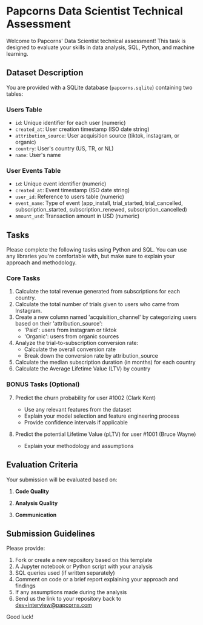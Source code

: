 # Papcorns Data Scientist Technical Assessment

Welcome to Papcorns' Data Scientist technical assessment! This task is designed to evaluate your skills in data analysis, SQL, Python, and machine learning.

## Dataset Description

You are provided with a SQLite database (`papcorns.sqlite`) containing two tables:

### Users Table
- `id`: Unique identifier for each user (numeric)
- `created_at`: User creation timestamp (ISO date string)
- `attribution_source`: User acquisition source (tiktok, instagram, or organic)
- `country`: User's country (US, TR, or NL)
- `name`: User's name

### User Events Table
- `id`: Unique event identifier (numeric)
- `created_at`: Event timestamp (ISO date string)
- `user_id`: Reference to users table (numeric)
- `event_name`: Type of event (app_install, trial_started, trial_cancelled, subscription_started, subscription_renewed, subscription_cancelled)
- `amount_usd`: Transaction amount in USD (numeric)

## Tasks

Please complete the following tasks using Python and SQL. You can use any libraries you're comfortable with, but make sure to explain your approach and methodology.

### Core Tasks

1. Calculate the total revenue generated from subscriptions for each country.
2. Calculate the total number of trials given to users who came from Instagram.
3. Create a new column named 'acquisition_channel' by categorizing users based on their 'attribution_source':
   - 'Paid': users from instagram or tiktok
   - 'Organic': users from organic sources
4. Analyze the trial-to-subscription conversion rate:
   - Calculate the overall conversion rate
   - Break down the conversion rate by attribution_source
5. Calculate the median subscription duration (in months) for each country
6. Calculate the Average Lifetime Value (LTV) by country

### BONUS Tasks (Optional)

7. Predict the churn probability for user #1002 (Clark Kent)
   - Use any relevant features from the dataset
   - Explain your model selection and feature engineering process
   - Provide confidence intervals if applicable

8. Predict the potential Lifetime Value (pLTV) for user #1001 (Bruce Wayne)
   - Explain your methodology and assumptions

## Evaluation Criteria

Your submission will be evaluated based on:

1. **Code Quality**

2. **Analysis Quality**

3. **Communication**

## Submission Guidelines

Please provide:
1. Fork or create a new repository based on this template
1. A Jupyter notebook or Python script with your analysis
2. SQL queries used (if written separately)
3. Comment on code or a brief report explaining your approach and findings
4. If any assumptions made during the analysis
5. Send us the link to your repository back to dev+interview@papcorns.com

Good luck!
